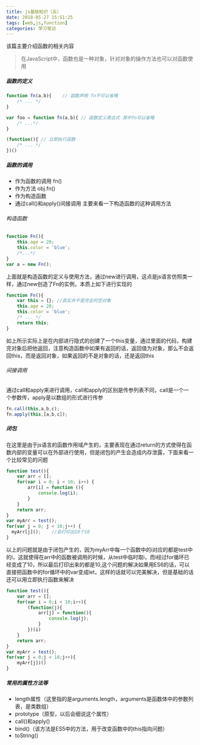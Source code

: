 ```yaml
---
title: js基础知识（五）
date: 2018-05-27 15:51:25
tags: [web,js,function]
categories: 学习笔记
---
```


该篇主要介绍函数的相关内容

<!-- more -->

> 在JavaScript中，函数也是一种对象，针对对象的操作方法也可以对函数使用

##### 函数的定义
``` javascript
function fn(a,b){    // 函数声明 fn不可以省略
    /* ... */
}

var foo = function fn(a,b){ // 函数定义表达式 其中fn可以省略
    /* ...*/
}

(function(){ // 立即执行函数
    /* ... */
})()
```

##### 函数的调用
 - 作为函数的调用 fn()
 - 作为方法 obj.fn()
 - 作为构造函数
 - 通过call()和apply()间接调用
 主要来看一下构造函数的这种调用方法
 ###### 构造函数
 ``` javascript
 function Fn(){
     this.age = 20;
     this.color = 'blue';
     /*...*/
 }
 var a = new Fn();
 ```
 上面就是构造函数的定义与使用方法，通过new进行调用，这点是js语言仿照类一样，通过new创造了Fn的实例，本质上如下进行实现的
 ``` javascript
 function Fn(){
     var this = {}; //其实并不是完全的空对象
     this.age = 20;
     this.color = 'blue';
     /* ... */
     return this;
 }
 ```
 如上所示实际上是在内部进行隐式的创建了一个this变量，通过里面的代码，构建完对象后把他返回，注意构造函数中如果有返回的话，返回值为对象，那么不会返回this，而是返回对象，如果返回的不是对象的话，还是返回this
 ###### 间接调用
 通过call和apply来进行调用，call和apply的区别是传参列表不同，call是一个一个参数传，apply是以数组的形式进行传参
 ``` javascript
 fn.call(this,a,b,c);
 fn.apply(this,[a,b,c]);
 ```

##### 闭包
 在这里是由于js语言的函数作用域产生的，主要表现在通过return的方式使得在函数内部的变量可以在外部进行使用，但是闭包的产生会造成内存泄露，下面来看一个比较常见的问题
 ``` javascript
 function test(){
     var arr = [];
     for(var i = 0; i < 10; i++) {
         arr[i] = function (){
             console.log(i);
         }
     }
     return arr;
 }
 var myArr = test();
 for(var j = 0; j < 10;j++) {
   myArr[j]();    //会打印出10个10
 }
 ```
 以上的问题就是由于闭包产生的，因为myArr中每一个函数中的i对应的都是test中的i，这就使得在arr中的函数被调用的时候，从test中临时取i，而i经过for循环已经变成了10，所以最后打印出来的都是10,这个问题的解决如果用ES6的话，可以直接把函数中的for循环中的var变成let，这样的话就可以完美解决，但是基础的话还可以用立即执行函数来解决
 ``` javascript
 function test(){
     var arr = [];
     for(var i = 0;i < 10;i++){
         (function(j){
             arr[j] = function(){
                 console.log(j);
             }
         })(i)
     }
     return arr;
 }
 var myArr = test();
 for(var j = 0;j < 10;j++){
     myArr[j])()
 }
 ```

##### 常用的属性方法等
 - length属性（这里指的是arguments.length，arguments是函数体中的参数列表，是类数组）
 - prototype（原型，以后会细说这个属性）
 - call()和apply()
 - bind()（该方法是ES5中的方法，用于改变函数中的this指向问题）
 - toString() 